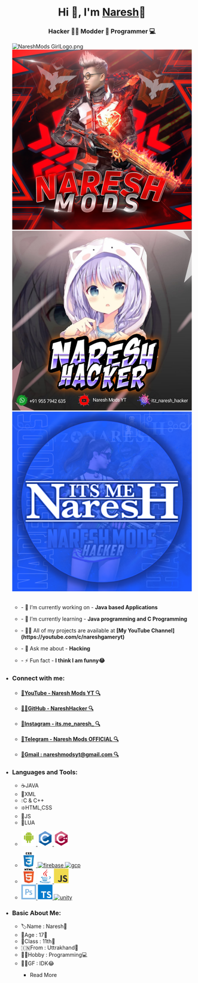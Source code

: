 <ul>
<h1 align="center">Hi 👋, I'm <u>Naresh</u>👦</h1>
<h3 align="center">  Hacker 👨‍💻 Modder 🌆 Programmer 💻</h3>

![NareshMods GirlLogo.png](https://user-images.githubusercontent.com/104439090/171969534-8e05c45e-455b-4742-a210-c21b4f754d4f.png)
<br>
![NareshMods BoyLogo.png](https://github.com/NareshHacker/NareshHacker/blob/main/NARESH%20MODS.png)
<br>
![NareshMods Hacker.png](https://github.com/NareshHacker/NareshHacker/blob/main/NareshHacker.png)
<br>
![NareshMods itsMe.png](https://github.com/NareshHacker/NareshHacker/blob/main/%E0%BC%92%EF%B8%8E%C9%AA%E1%B4%9Bs%E2%9C%B0M%E1%B4%87%E2%9C%B0N%E1%B4%80%CA%80%E1%B4%87s%CA%9C%E0%BC%92%EF%B8%8E.png)
<br>
<br>
<ul>
<li><p>- 🔭 I’m currently working on - <b>Java based Applications</b></p></li>

<li><p>- 🌱 I’m currently learning - <b>Java programming and C Programming</b></p></li>

<li><p>- 👨‍💻 All of my projects are available at <b>[My YouTube Channel](https://youtube.com/c/nareshgameryt)</b></p></li>

<li><p>- 💬 Ask me about - <b>Hacking</b></p></li>

<li><p>- ⚡ Fun fact - <b>I think I am funny😂</b></p></li>
</ul>
<li><h3 align="left">Connect with me:</h3></li>
<h4 align="left">
<ul>
<li><a href="https://youtube.com/c/nareshgameryt">   🔴YouTube - Naresh Mods YT 🔍</a></li><br>
<li><a href="https://github.com/NareshHacker">   👨‍💻GitHub - NareshHacker 🔍</a></li><br>
<li><a href="https://instagram.com/its.me_naresh_">   🎦Instagram - its.me_naresh_ 🔍</a></li><br>
<li><a href="https://t.me/NareshModsYT">   💬Telegram - Naresh Mods OFFICIAL 🔍</a></li><br>
<li><a href="nareshmodsyt@gmail.com">   💌Gmail : nareshmodsyt@gmail.com 🔍</a></li>
</ul>
</h4>

<li><h3 align="left">Languages and Tools:</h3></li>
<p align="left">
<ul>
<li>   ☕JAVA</li>
<li>   🎄XML</li>
<li>   💧C & C++</li>
<li>   ❇️HTML,CSS</li>
<li>   📃JS</li>
<li>   📃LUA</li>
</p>
<li><p align="left"> <a href="https://developer.android.com" target="_blank" rel="noreferrer"> <img src="https://raw.githubusercontent.com/devicons/devicon/master/icons/android/android-original-wordmark.svg" alt="android" width="40" height="40"/> </a> <a href="https://www.cprogramming.com/" target="_blank" rel="noreferrer"> <img src="https://raw.githubusercontent.com/devicons/devicon/master/icons/c/c-original.svg" alt="c" width="40" height="40"/> </a> <a href="https://www.w3schools.com/cpp/" target="_blank" rel="noreferrer"> <img src="https://raw.githubusercontent.com/devicons/devicon/master/icons/cplusplus/cplusplus-original.svg" alt="cplusplus" width="40" height="40"/> </a></li><li> <a href="https://www.w3schools.com/css/" target="_blank" rel="noreferrer"> <img src="https://raw.githubusercontent.com/devicons/devicon/master/icons/css3/css3-original-wordmark.svg" alt="css3" width="40" height="40"/> </a> <a href="https://firebase.google.com/" target="_blank" rel="noreferrer"> <img src="https://www.vectorlogo.zone/logos/firebase/firebase-icon.svg" alt="firebase" width="40" height="40"/> </a> <a href="https://cloud.google.com" target="_blank" rel="noreferrer"> <img src="https://www.vectorlogo.zone/logos/google_cloud/google_cloud-icon.svg" alt="gcp" width="40" height="40"/> </a> </li><li><a href="https://www.w3.org/html/" target="_blank" rel="noreferrer"> <img src="https://raw.githubusercontent.com/devicons/devicon/master/icons/html5/html5-original-wordmark.svg" alt="html5" width="40" height="40"/> </a> <a href="https://www.java.com" target="_blank" rel="noreferrer"> <img src="https://raw.githubusercontent.com/devicons/devicon/master/icons/java/java-original.svg" alt="java" width="40" height="40"/> </a> <a href="https://developer.mozilla.org/en-US/docs/Web/JavaScript" target="_blank" rel="noreferrer"> <img src="https://raw.githubusercontent.com/devicons/devicon/master/icons/javascript/javascript-original.svg" alt="javascript" width="40" height="40"/> </a></li><li> <a href="https://www.photoshop.com/en" target="_blank" rel="noreferrer"> <img src="https://raw.githubusercontent.com/devicons/devicon/master/icons/photoshop/photoshop-line.svg" alt="photoshop" width="40" height="40"/> </a> <a href="https://www.typescriptlang.org/" target="_blank" rel="noreferrer"> <img src="https://raw.githubusercontent.com/devicons/devicon/master/icons/typescript/typescript-original.svg" alt="typescript" width="40" height="40"/> </a> <a href="https://unity.com/" target="_blank" rel="noreferrer"> <img src="https://www.vectorlogo.zone/logos/unity3d/unity3d-icon.svg" alt="unity" width="40" height="40"/> </a> </p></li>
</ul>

<li><h3 align="left">Basic About Me:</h3></li>
<ul>
<li>   🏷️Name : Naresh🥺</li>
<li>   👦Age : 17📆</li>
<li>   🏫Class : 11th🏫</li>
<li>   🇮🇳From : Uttrakhand🌿</li>
<li>   👨‍💻Hobby : Programming💻</li>
<li>   👩‍🎨GF : IDK😂</li>
<ul><li><a>Read More</a></li></ul>
</ul>
</ul>

